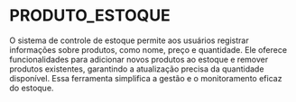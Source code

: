# PRODUTO_ESTOQUE
  O sistema de controle de estoque permite aos usuários registrar informações sobre produtos, como nome, preço e quantidade. Ele oferece funcionalidades para adicionar novos produtos ao estoque e remover produtos existentes, garantindo a atualização precisa da quantidade disponível. Essa ferramenta simplifica a gestão e o monitoramento eficaz do estoque.
